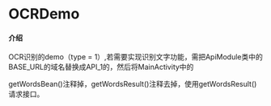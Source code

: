 # OCRDemo

#### 介绍
OCR识别的demo（type = 1）,若需要实现识别文字功能，需把ApiModule类中的BASE_URL的域名替换成API_1的，然后将MainActivity中的

getWordsBean()注释掉，getWordsResult()注释去掉，使用getWordsResult()请求接口。





